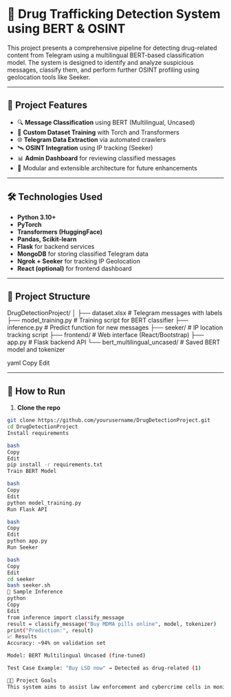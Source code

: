 # 🚨 Drug Trafficking Detection System using BERT & OSINT

This project presents a comprehensive pipeline for detecting drug-related content from Telegram using a multilingual BERT-based classification model. The system is designed to identify and analyze suspicious messages, classify them, and perform further OSINT profiling using geolocation tools like Seeker.

---

## 📌 Project Features

- 🔍 **Message Classification** using BERT (Multilingual, Uncased)
- 🧠 **Custom Dataset Training** with Torch and Transformers
- 🌐 **Telegram Data Extraction** via automated crawlers
- 🛰️ **OSINT Integration** using IP tracking (Seeker)
- 📊 **Admin Dashboard** for reviewing classified messages
- 🧩 Modular and extensible architecture for future enhancements

---

## 🛠️ Technologies Used

- **Python 3.10+**
- **PyTorch**
- **Transformers (HuggingFace)**
- **Pandas, Scikit-learn**
- **Flask** for backend services
- **MongoDB** for storing classified Telegram data
- **Ngrok + Seeker** for tracking IP Geolocation
- **React (optional)** for frontend dashboard

---

## 📁 Project Structure

DrugDetectionProject/ │ ├── dataset.xlsx # Telegram messages with labels ├── model_training.py # Training script for BERT classifier ├── inference.py # Predict function for new messages ├── seeker/ # IP location tracking script ├── frontend/ # Web interface (React/Bootstrap) ├── app.py # Flask backend API └── bert_multilingual_uncased/ # Saved BERT model and tokenizer

yaml
Copy
Edit

---

## 🚀 How to Run

1. **Clone the repo**
```bash
git clone https://github.com/yourusername/DrugDetectionProject.git
cd DrugDetectionProject
Install requirements

bash
Copy
Edit
pip install -r requirements.txt
Train BERT Model

bash
Copy
Edit
python model_training.py
Run Flask API

bash
Copy
Edit
python app.py
Run Seeker

bash
Copy
Edit
cd seeker
bash seeker.sh
🧪 Sample Inference
python
Copy
Edit
from inference import classify_message
result = classify_message("Buy MDMA pills online", model, tokenizer)
print("Prediction:", result)
📈 Results
Accuracy: ~94% on validation set

Model: BERT Multilingual Uncased (fine-tuned)

Test Case Example: "Buy LSD now" → Detected as drug-related (1)

👨‍🔬 Project Goals
This system aims to assist law enforcement and cybercrime cells in monitoring Telegram channels involved in illegal drug trafficking by using deep learning and OSINT triangulation techniques.
